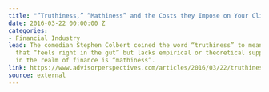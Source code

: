 ```yaml
---
title: "”Truthiness,” “Mathiness” and the Costs they Impose on Your Clients’ Assets"
date: 2016-03-22 00:00:00 Z
categories:
- Financial Industry
lead: The comedian Stephen Colbert coined the word “truthiness” to mean something
  that “feels right in the gut” but lacks empirical or theoretical support. Its counterpart
  in the realm of finance is “mathiness”.
link: https://www.advisorperspectives.com/articles/2016/03/22/truthiness-mathiness-and-the-costs-they-impose-on-your-clients-assets
source: external
---
```


